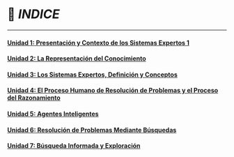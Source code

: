 # 🧾 *INDICE*
---
#### [Unidad 1: Presentación y Contexto de los Sistemas Expertos 1](practicas/p3-presentacion-se/README.md) 
#### [Unidad 2: La Representación del Conocimiento](practicas/p4-representacion-del-conocimiento/README.md)
#### [Unidad 3: Los Sistemas Expertos, Definición y Conceptos](practicas/p5-SE-definicion-conceptos/README.md)
#### [Unidad 4: El Proceso Humano de Resolución de Problemas y el Proceso del Razonamiento](practicas/p6-Razonamiento-y-Resolución-de-Problemas/README.md)
#### [Unidad 5: Agentes Inteligentes](practicas/p8-Razonamiento-Basado-En-Casos/README.md)
#### [Unidad 6: Resolución de Problemas Mediante Búsquedas](practicas/p9-Problemas-Mediante-Busquedas/README.md)
#### [Unidad 7: Búsqueda Informada y Exploración](practicas/p10-Busqueda-Informada/README.md)
